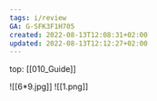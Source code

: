 ```yaml
---
tags: i/review
GA: G-SFK3F1H705
created: 2022-08-13T12:08:31+02:00
updated: 2022-08-13T12:12:27+02:00
---
```

top: [[010_Guide]]

![[6*9.jpg]]
![[1.png]]

